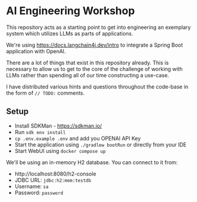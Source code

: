 # AI Engineering Workshop
This repository acts as a starting point to get into engineering an exemplary system which utilizes LLMs as
parts of applications.

We're using https://docs.langchain4j.dev/intro to integrate a Spring Boot application with OpenAI.

There are a lot of things that exist in this repository already. This is necessary to allow us to get to the core
of the challenge of working with LLMs rather than spending all of our time constructing a use-case.

I have distributed various hints and questions throughout the code-base in the form of `// TODO:` comments.

## Setup
* Install SDKMan - https://sdkman.io/
* Run `sdk env install`
* `cp .env.example .env` and add you OPENAI API Key
* Start the application using `./gradlew bootRun` or directly from your IDE
* Start WebUI using `docker compose up`

We'll be using an in-memory H2 database. You can connect to it from:
* http://localhost:8080/h2-console
* JDBC URL: `jdbc:h2:mem:testdb`
* Username: `sa`
* Password: `password`